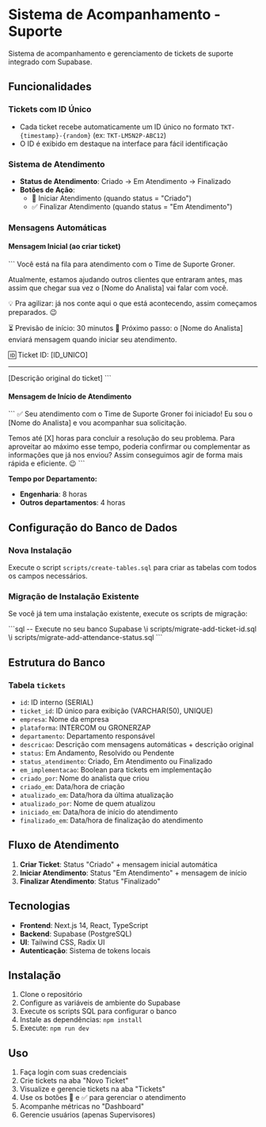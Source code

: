 # Sistema de Acompanhamento - Suporte

Sistema de acompanhamento e gerenciamento de tickets de suporte integrado com Supabase.

## Funcionalidades

### Tickets com ID Único
- Cada ticket recebe automaticamente um ID único no formato `TKT-{timestamp}-{random}` (ex: `TKT-LM5N2P-ABC12`)
- O ID é exibido em destaque na interface para fácil identificação

### Sistema de Atendimento
- **Status de Atendimento**: Criado → Em Atendimento → Finalizado
- **Botões de Ação**: 
  - 🚀 Iniciar Atendimento (quando status = "Criado")
  - ✅ Finalizar Atendimento (quando status = "Em Atendimento")

### Mensagens Automáticas

#### Mensagem Inicial (ao criar ticket)
\`\`\`
Você está na fila para atendimento com o Time de Suporte Groner.

Atualmente, estamos ajudando outros clientes que entraram antes, mas assim que chegar sua vez o [Nome do Analista] vai falar com você.

💡 Pra agilizar: já nos conte aqui o que está acontecendo, assim começamos preparados. 😉

⏳ Previsão de início: 30 minutos
💬 Próximo passo: o [Nome do Analista] enviará mensagem quando iniciar seu atendimento.

🆔 Ticket ID: [ID_UNICO]

---

[Descrição original do ticket]
\`\`\`

#### Mensagem de Início de Atendimento
\`\`\`
✅ Seu atendimento com o Time de Suporte Groner foi iniciado!
Eu sou o [Nome do Analista] e vou acompanhar sua solicitação.

Temos até [X] horas para concluir a resolução do seu problema. Para aproveitar ao máximo esse tempo, poderia confirmar ou complementar as informações que já nos enviou? Assim conseguimos agir de forma mais rápida e eficiente. 😉
\`\`\`

**Tempo por Departamento:**
- **Engenharia**: 8 horas
- **Outros departamentos**: 4 horas

## Configuração do Banco de Dados

### Nova Instalação
Execute o script `scripts/create-tables.sql` para criar as tabelas com todos os campos necessários.

### Migração de Instalação Existente
Se você já tem uma instalação existente, execute os scripts de migração:

\`\`\`sql
-- Execute no seu banco Supabase
\i scripts/migrate-add-ticket-id.sql
\i scripts/migrate-add-attendance-status.sql
\`\`\`

## Estrutura do Banco

### Tabela `tickets`
- `id`: ID interno (SERIAL)
- `ticket_id`: ID único para exibição (VARCHAR(50), UNIQUE)
- `empresa`: Nome da empresa
- `plataforma`: INTERCOM ou GRONERZAP
- `departamento`: Departamento responsável
- `descricao`: Descrição com mensagens automáticas + descrição original
- `status`: Em Andamento, Resolvido ou Pendente
- `status_atendimento`: Criado, Em Atendimento ou Finalizado
- `em_implementacao`: Boolean para tickets em implementação
- `criado_por`: Nome do analista que criou
- `criado_em`: Data/hora de criação
- `atualizado_em`: Data/hora da última atualização
- `atualizado_por`: Nome de quem atualizou
- `iniciado_em`: Data/hora de início do atendimento
- `finalizado_em`: Data/hora de finalização do atendimento

## Fluxo de Atendimento

1. **Criar Ticket**: Status "Criado" + mensagem inicial automática
2. **Iniciar Atendimento**: Status "Em Atendimento" + mensagem de início
3. **Finalizar Atendimento**: Status "Finalizado"

## Tecnologias

- **Frontend**: Next.js 14, React, TypeScript
- **Backend**: Supabase (PostgreSQL)
- **UI**: Tailwind CSS, Radix UI
- **Autenticação**: Sistema de tokens locais

## Instalação

1. Clone o repositório
2. Configure as variáveis de ambiente do Supabase
3. Execute os scripts SQL para configurar o banco
4. Instale as dependências: `npm install`
5. Execute: `npm run dev`

## Uso

1. Faça login com suas credenciais
2. Crie tickets na aba "Novo Ticket"
3. Visualize e gerencie tickets na aba "Tickets"
4. Use os botões 🚀 e ✅ para gerenciar o atendimento
5. Acompanhe métricas no "Dashboard"
6. Gerencie usuários (apenas Supervisores)

